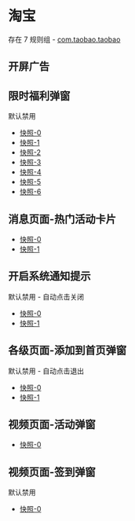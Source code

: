# 淘宝

存在 7 规则组 - [com.taobao.taobao](/src/apps/com.taobao.taobao.ts)

## 开屏广告

## 限时福利弹窗

默认禁用

- [快照-0](https://gkd-kit.gitee.io/import/12642792)
- [快照-1](https://gkd-kit.gitee.io/import/13180826)
- [快照-2](https://gkd-kit.gitee.io/import/12648734)
- [快照-3](https://gkd-kit.gitee.io/import/12648746)
- [快照-4](https://gkd-kit.gitee.io/import/13198239)
- [快照-5](https://i.gkd.li/import/13198052)
- [快照-6](https://gkd-kit.gitee.io/import/13249418)

## 消息页面-热门活动卡片

- [快照-0](https://gkd-kit.gitee.io/import/12642795)
- [快照-1](https://i.gkd.li/import/13197877)

## 开启系统通知提示

默认禁用 - 自动点击关闭

- [快照-0](https://i.gkd.li/import/13197594)
- [快照-1](https://gkd-kit.gitee.io/import/13222946)

## 各级页面-添加到首页弹窗

默认禁用 - 自动点击退出

- [快照-0](https://i.gkd.li/import/13197553)
- [快照-1](https://i.gkd.li/import/13197546)

## 视频页面-活动弹窗

- [快照-0](https://gkd-kit.gitee.io/import/12642813)

## 视频页面-签到弹窗

默认禁用

- [快照-0](https://gkd-kit.gitee.io/import/12642798)
